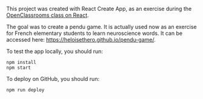 This project was created with React Create App, as an exercise during the [OpenClassrooms class on React](https://openclassrooms.com/fr/courses/4664381-realisez-une-application-web-avec-react-js/6734471-entrainez-vous-en-creant-un-jeu-du-pendu).

The goal was to create a pendu game. It is actually used now as an exercise for French elementary students to learn neuroscience words. It can be accessed here: https://heloisethero.github.io/pendu-game/.

To test the app locally, you should run:
```
npm install
npm start
```

To deploy on GitHub, you should run:

`npm run deploy`
